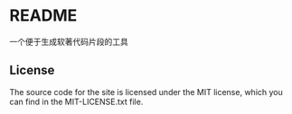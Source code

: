 # README

一个便于生成软著代码片段的工具

## License

The source code for the site is licensed under the MIT license, which you can find in
the MIT-LICENSE.txt file.